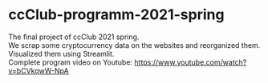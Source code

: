 # ccClub-programm-2021-spring
The final project of ccClub 2021 spring.  
We scrap some cryptocurrency data on the websites and reorganized them.  
Visualized them using Streamlit.   
Complete program video on Youtube: https://www.youtube.com/watch?v=bCVkqwW-NpA
